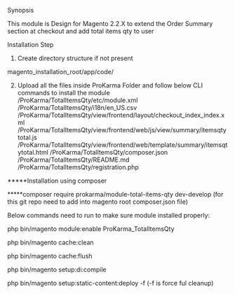 Synopsis

This module is Design for Magento 2.2.X to extend the Order Summary section at checkout and add total items qty to user

Installation Step

1. Create directory structure if not present 

magento_installation_root/app/code/

2. Upload all the files inside ProKarma Folder and follow below CLI commands to install the module
/ProKarma/TotalItemsQty/etc/module.xml
/ProKarma/TotalItemsQty/i18n/en_US.csv
/ProKarma/TotalItemsQty/view/frontend/layout/checkout_index_index.xml
/ProKarma/TotalItemsQty/view/frontend/web/js/view/summary/itemsqtytotal.js
/ProKarma/TotalItemsQty/view/frontend/web/template/summary/itemsqtytotal.html
/ProKarma/TotalItemsQty/composer.json
/ProKarma/TotalItemsQty/README.md
/ProKarma/TotalItemsQty/registration.php

*****Installation using composer 

*****composer require prokarma/module-total-items-qty dev-develop (for this git repo need to add into magento root composer.json file)

Below commands need to run to make sure module installed properly: 

php bin/magento module:enable ProKarma_TotalItemsQty

php bin/magento cache:clean

php bin/magento cache:flush

php bin/magento setup:di:compile

php bin/magento setup:static-content:deploy -f (-f is force ful cleanup)

